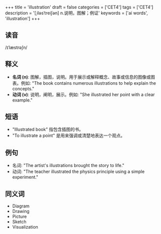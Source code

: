 +++
title = 'illustration'
draft = false
categories = ['CET4']
tags = ['CET4']
description = '[ˌiləsˈtrei∫ən] n.说明，图解；例证'
keywords = ['ai words', 'illustration']
+++

## 读音
/ɪˈlæstrəʃn/

## 释义
- **名词 (n)**: 图解，插图，说明。用于展示或解释概念、故事或信息的图像或图表。例如: "The book contains numerous illustrations to help explain the concepts."
- **动词 (v)**: 说明，阐明，展示。例如: "She illustrated her point with a clear example."

## 短语
- "Illustrated book" 指包含插图的书。
- "To illustrate a point" 是用来强调或清楚地表达一个观点。

## 例句
- 名词: "The artist's illustrations brought the story to life."
- 动词: "The teacher illustrated the physics principle using a simple experiment."

## 同义词
- Diagram
- Drawing
- Picture
- Sketch
- Visualization
